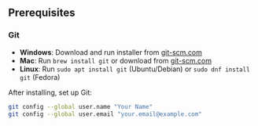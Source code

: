 ## Prerequisites

### Git

- **Windows**: Download and run installer from [git-scm.com](https://git-scm.com)
- **Mac**: Run `brew install git` or download from [git-scm.com](https://git-scm.com)
- **Linux**: Run `sudo apt install git` (Ubuntu/Debian) or `sudo dnf install git` (Fedora)

After installing, set up Git:

```bash
git config --global user.name "Your Name"
git config --global user.email "your.email@example.com"
```
